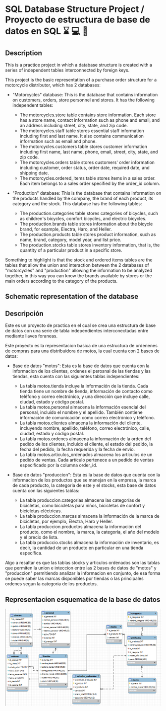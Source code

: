 # SQL Database Structure Project / Proyecto de estructura de base de datos en SQL  :hourglass: :computer: :floppy_disk:

## Description

This is a practice project in which a database structure is created with a series of independent tables interconnected by foreign keys.

This project is the basic representation of a purchase order structure for a motorcycle distributor, which has 2 databases:

* "Motorcycles" database: This is the database that contains information on customers, orders, store personnel and stores. It has the following independent tables:
  - The motorcycles.store table contains store information. Each store has a store name, contact information such as phone and email, and an address including street, city, state, and zip code.
  - The motorcycles.staff table stores essential staff information including first and last name. It also contains communication information such as email and phone.
  - The motorcycles.customers table stores customer information including first name, last name, phone, email, street, city, state, and zip code.
  - The motorcycles.orders table stores customers' order information including customer, order status, order date, required date, and shipping date.
  - The motorcycles.ordered_items table stores items in a sales order. Each item belongs to a sales order specified by the order_id column.

* "Production" database: This is the database that contains information on the products handled by the company, the brand of each product, its category and the stock. This database has the following tables:
  - The production.categories table stores categories of bicycles, such as children's bicycles, comfort bicycles, and electric bicycles.
  - The production.brands table stores information about the bicycle brand, for example, Electra, Haro, and Heller.
  - The production.products table stores product information, such as name, brand, category, model year, and list price.
  - The production.stocks table stores inventory information, that is, the quantity of a particular product in a specific store.
 
Something to highlight is that the stock and ordered items tables are the tables that allow the union and interaction between the 2 databases of "motorcycles" and "production" allowing the information to be analyzed together, in this way you can know the brands available by stores or the main orders according to the category of the products.

## Schematic representation of the database



## Descripción

Este es un proyecto de practica en el cual se crea una estructura de base de datos con una serie de tabla independientes interconectadas entre mediante llaves foraneas.

Este proyecto es la representacion basica de una estructura de ordenenes de compras para una distribuidora de motos, la cual cuenta con 2 bases de datos:

* Base de datos "motos": Esta es la base de datos que cuenta con la informacion de los clientes, ordenes el perosnal de las tiendas y las tiendas, esta cuenta con las siguientes tablas independientes:
  -  La tabla motos.tienda incluye la información de la tienda. Cada tienda tiene un nombre de tienda, información de contacto como teléfono y correo electrónico, y una dirección que incluye calle, ciudad, estado y código postal.
  -  La tabla motos.personal almacena la información esencial del personal, incluido el nombre y el apellido. También contiene información de comunicación como correo electrónico y teléfono.
  -  La tabla motos.clientes almacena la información del cliente, incluyendo nombre, apellido, teléfono, correo electrónico, calle, ciudad, estado y código postal.
  -  La tabla motos.ordenes almacena la información de la orden del pedido de los clientes, incluido el cliente, el estado del pedido, la fecha del pedido, la fecha requerida y la fecha de envío.
  -  La tabla motos.articulos_ordenados almacena los artículos de un pedido de ventas. Cada artículo pertenece a un pedido de ventas especificado por la columna order_id.

* Base de datos "produccion": Esta es la base de datos que cuenta con la informacion de los productos que se manejan en la empresa, la marca de cada producto, la categoria de este y el stocks, esta base de datos cuenta con las siguientes tablas:
  - La tabla produccion.categorias almacena las categorías de bicicletas, como bicicletas para niños, bicicletas de confort y bicicletas eléctricas.
  - La tabla produccion.marcas almacena la información de la marca de bicicletas, por ejemplo, Electra, Haro y Heller.
  - La tabla produccion.productos almacena la información del producto, como el nombre, la marca, la categoría, el año del modelo y el precio de lista.
  - La tabla produccio.stocks almacena la información de inventario, es decir, la cantidad de un producto en particular en una tienda específica. 

Algo a resaltar es que las tablas stocks y articulos ordenados son las tablas que permiten la union e inteccion entre las 2 bases de datos de "motos" y "produccion" permitiendo analizar la informacion en conjunto, de esa forma se puede saber las marcas disponibles por tiendas o las principales ordenes segun la categoria de los productos.

## Representacion esquematica de la base de datos
![Esquema de la base de datos](https://github.com/NixonGarciaRamirez/Proyecto-de-estructura-de-base-de-datos-SQL/blob/main/esquema.png)
